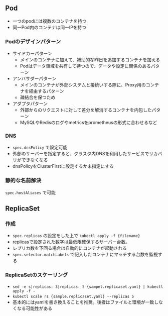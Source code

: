 ## Pod
* 一つのpodには複数のコンテナを持つ
* 同一Pod内のコンテナは同一IPを持つ

### Podのデザインパターン
* サイドカーパターン
  * メインのコンテナに加えて、補助的な昨日を追加するコンテナを加える
  * Podはデータ領域を共有して持つので、データや設定に関係のあるパターン
* アンバサダーパターン
  * メインのコンテナが外部システムと接続いする際に、Proxy用のコンテナを経由するパターン
  * 疎結合を保つため
* アダプタパターン
  * 外部からのリクエストに対して差分を解消するコンテナを内包したパターン
  * MySQLやRedisのログやmetricsをprometheusの形式に合わせるなど

### DNS
* `spec.dnsPolicy` で設定可能
* 外部のサーバーを指定すると、クラスタ内DNSを利用したサービスでリカバリができなくなる
* dnsPolicyをClusterFirstに設定するか未指定にする

### 静的な名前解決
`spec.hostAliases` で可能

## ReplicaSet
### 作成
* `spec.replicas` の設定をした上で `kubectl apply -f {filename}`
* replicasで設定された数字は最低限確保するサーバー台数。
* レプリカ数を下回る場合は自動的にコンテナが起動される
* `spec.selector.matchLabels` で記入したコンテナにマッチする台数を監視する

### ReplicaSetのスケーリング
* `sed -e s|replicas: 3|replicas: 5 {sampel.replicaset.yaml} | kubectl apply -f -`
* `kubectl scale rs {sample.replicaset.yaml} --replicas 5`
* 基本的にはyamlを書き換えることを推奨。後者はファイルと環境が一致しなくなる可能性がある

